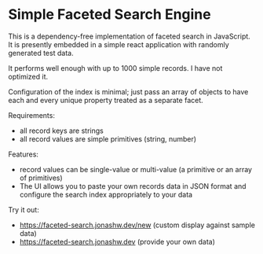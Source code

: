 # Simple Faceted Search Engine

This is a dependency-free implementation of faceted search in JavaScript. It is presently embedded in a simple react application with randomly generated test data.

It performs well enough with up to 1000 simple records. I have not optimized it.

Configuration of the index is minimal; just pass an array of objects to have each and every unique property treated as a separate facet.

Requirements:

- all record keys are strings
- all record values are simple primitives (string, number)

Features:

- record values can be single-value or multi-value (a primitive or an array of primitives)
- The UI allows you to paste your own records data in JSON format and configure the search index appropriately to your data

Try it out: 

- https://faceted-search.jonashw.dev/new (custom display against sample data)
- https://faceted-search.jonashw.dev (provide your own data)